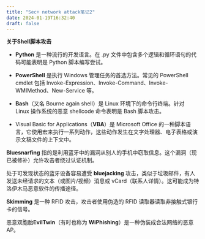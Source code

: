 ```yaml
---
title: "Sec+ network attack笔记2"
date: 2024-01-19T16:32:40
draft: false
---
```




**关于Shell脚本攻击**

- **Python** 是一种流行的开发语言。在 .py 文件中包含多个逻辑和循环语句的代码可能表明是 Python 脚本编写尝试。

- **PowerShell** 是执行 Windows 管理任务的首选方法。常见的 PowerShell cmdlet 包括 Invoke-Expression、Invoke-Command、Invoke-WMIMethod、New-Service 等。

- **Bash**（又名 Bourne again shell）是 Linux 环境下的命令行终端。针对 Linux 操作系统的恶意 shellcode 命令表明是 Bash 脚本攻击。

- Visual Basic for Applications（**VBA**）是 Microsoft Office 的一种脚本语言，它使用宏来执行一系列动作，这些动作发生在文字处理器、电子表格或演示文稿文件的上下文中。



**Bluesnarfing** 指的是利用蓝牙中的漏洞从别人的手机中窃取信息。这个漏洞（现已被修补）允许攻击者绕过认证机制。

处于可发现状态的蓝牙设备容易遭受 **bluejacking** 攻击，类似于垃圾邮件，有人发送未经请求的文本（或图片/视频）消息或 vCard（联系人详情）。这可能成为特洛伊木马恶意软件的传播途径。

**Skimming** 是一种 RFID 攻击，攻击者使用伪造的 RFID 读取器读取非接触式银行卡的信号。

恶意双胞胎**EvilTwin**（有时也称为 **WiPhishing**）是一种伪装成合法网络的恶意 AP。